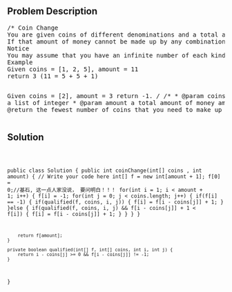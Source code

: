 <!--
<style>
  body { font-family: Arial, sans-serif; }
  .container { max-width: 100%; margin: 0 auto; padding: 10px; }
  .comment-block { background-color: #f9f9f9; padding: 10px; border-left: 5px solid #ccc; max-width: 200px; margin: 20px auto; overflow-wrap: break-word; white-space: pre-wrap; }
  .code-block { background-color: #f4f4f4; padding: 10px; border: 1px solid #ddd; max-width: 50%; margin: 20px auto; overflow-wrap: break-word; white-space: pre-wrap; }
</style>
-->

<div class='container'>
<h2>Problem Description</h2>
<div class='comment-block'>
<pre>
/* Coin Change
You are given coins of different denominations and a total amount of money amount. Write a function to compute the fewest number of coins that you need to make up that amount. 
If that amount of money cannot be made up by any combination of the coins, return -1.
Notice
You may assume that you have an infinite number of each kind of coin.
Example
Given coins = [1, 2, 5], amount = 11
return 3 (11 = 5 + 5 + 1)

Given coins = [2], amount = 3
return -1.
*/
    /**
     * @param coins  a list of integer
     * @param amount a total amount of money amount
     * @return the fewest number of coins that you need to make up
     */
</pre>
</div>

<h2>Solution</h2>
<div class='code-block'>
<pre><code class='language-java'>

public class Solution {
    public int coinChange(int[] coins , int amount) {
        // Write your code here
        int[] f = new int[amount + 1];
        f[0] = 0;//基石, 这一点人家没说， 要问明白！！！
        for(int i = 1; i < amount + 1; i++) {
            f[i] = -1;
            for(int j = 0; j < coins.length; j++) {
                if(f[i] == -1) {
                    if(qualified(f, coins, i, j)) {
                        f[i] = f[i - coins[j]] + 1;
                    }
                }else {
                    if(qualified(f, coins, i, j) && f[i - coins[j]] + 1 < f[i]) {
                        f[i] = f[i - coins[j]] + 1;
                    }
                }
            }
        }
        
        return f[amount];
    }
    
    private boolean qualified(int[] f, int[] coins, int i, int j) {
        return i - coins[j] >= 0 && f[i - coins[j]] != -1;
    }
}</code></pre>
</div>
</div>

